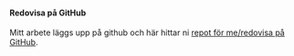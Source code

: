 #### Redovisa på GitHub

Mitt arbete läggs upp på github och här hittar ni [repot för me/redovisa på GitHub](https://github.com/sandraKh/saku-designv2).
